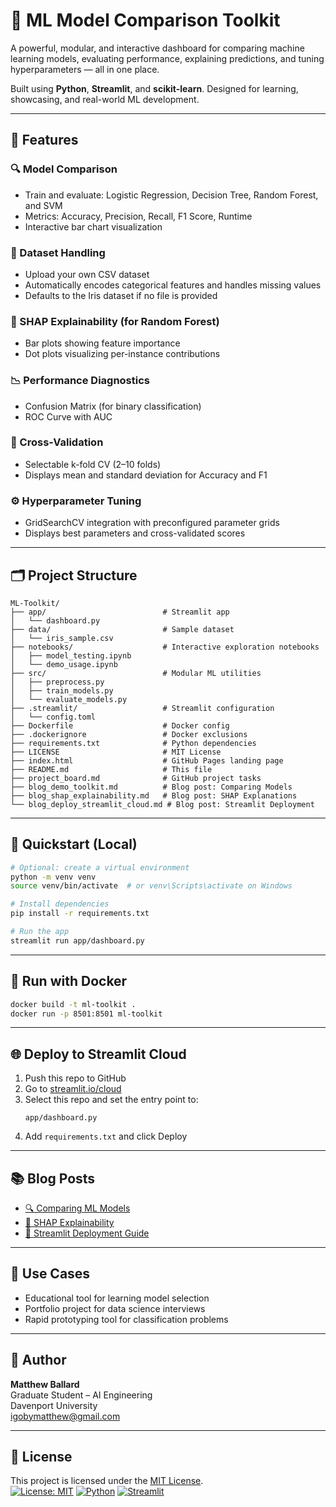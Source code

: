 # 🧠 ML Model Comparison Toolkit
A powerful, modular, and interactive dashboard for comparing machine learning models, evaluating performance, explaining predictions, and tuning hyperparameters — all in one place.

Built using **Python**, **Streamlit**, and **scikit-learn**. Designed for learning, showcasing, and real-world ML development.

---

## 🚀 Features

### 🔍 Model Comparison
- Train and evaluate: Logistic Regression, Decision Tree, Random Forest, and SVM
- Metrics: Accuracy, Precision, Recall, F1 Score, Runtime
- Interactive bar chart visualization

### 📁 Dataset Handling
- Upload your own CSV dataset
- Automatically encodes categorical features and handles missing values
- Defaults to the Iris dataset if no file is provided

### 🔬 SHAP Explainability (for Random Forest)
- Bar plots showing feature importance
- Dot plots visualizing per-instance contributions

### 📉 Performance Diagnostics
- Confusion Matrix (for binary classification)
- ROC Curve with AUC

### 🔁 Cross-Validation
- Selectable k-fold CV (2–10 folds)
- Displays mean and standard deviation for Accuracy and F1

### ⚙️ Hyperparameter Tuning
- GridSearchCV integration with preconfigured parameter grids
- Displays best parameters and cross-validated scores

---

## 🗂 Project Structure

```
ML-Toolkit/
├── app/                          # Streamlit app
│   └── dashboard.py
├── data/                         # Sample dataset
│   └── iris_sample.csv
├── notebooks/                    # Interactive exploration notebooks
│   ├── model_testing.ipynb
│   └── demo_usage.ipynb
├── src/                          # Modular ML utilities
│   ├── preprocess.py
│   ├── train_models.py
│   └── evaluate_models.py
├── .streamlit/                   # Streamlit configuration
│   └── config.toml
├── Dockerfile                    # Docker config
├── .dockerignore                 # Docker exclusions
├── requirements.txt              # Python dependencies
├── LICENSE                       # MIT License
├── index.html                    # GitHub Pages landing page
├── README.md                     # This file
├── project_board.md              # GitHub project tasks
├── blog_demo_toolkit.md          # Blog post: Comparing Models
├── blog_shap_explainability.md   # Blog post: SHAP Explanations
└── blog_deploy_streamlit_cloud.md # Blog post: Streamlit Deployment
```

---

## 🧪 Quickstart (Local)

```bash
# Optional: create a virtual environment
python -m venv venv
source venv/bin/activate  # or venv\Scripts\activate on Windows

# Install dependencies
pip install -r requirements.txt

# Run the app
streamlit run app/dashboard.py
```

---

## 🐳 Run with Docker

```bash
docker build -t ml-toolkit .
docker run -p 8501:8501 ml-toolkit
```

---

## 🌐 Deploy to Streamlit Cloud

1. Push this repo to GitHub
2. Go to [streamlit.io/cloud](https://streamlit.io/cloud)
3. Select this repo and set the entry point to:
   ```
   app/dashboard.py
   ```
4. Add `requirements.txt` and click Deploy

---

## 📚 Blog Posts

- [🔍 Comparing ML Models](blog_demo_toolkit.md)
- [🔬 SHAP Explainability](blog_shap_explainability.md)
- [🚀 Streamlit Deployment Guide](blog_deploy_streamlit_cloud.md)

---

## 📌 Use Cases

- Educational tool for learning model selection
- Portfolio project for data science interviews
- Rapid prototyping tool for classification problems

---

## 👤 Author

**Matthew Ballard**  
Graduate Student – AI Engineering  
Davenport University  
[igobymatthew@gmail.com](mailto:igobymatthew@gmail.com)

---

## 🧠 License

This project is licensed under the [MIT License](LICENSE).  
[![License: MIT](https://img.shields.io/badge/License-MIT-yellow.svg)](LICENSE)
[![Python](https://img.shields.io/badge/Python-3.9+-blue.svg)](https://www.python.org/)
[![Streamlit](https://img.shields.io/badge/Powered%20by-Streamlit-red)](https://streamlit.io/)
